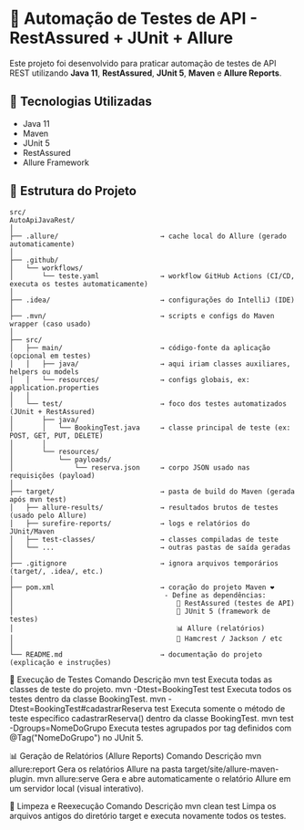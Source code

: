 # 🧪 Automação de Testes de API - RestAssured + JUnit + Allure

Este projeto foi desenvolvido para praticar automação de testes de API REST utilizando **Java 11**, **RestAssured**, **JUnit 5**, **Maven** e **Allure Reports**.

## 🚀 Tecnologias Utilizadas
- Java 11  
- Maven  
- JUnit 5  
- RestAssured  
- Allure Framework  

## 🧩 Estrutura do Projeto
```
src/
AutoApiJavaRest/
│
├── .allure/                         → cache local do Allure (gerado automaticamente)
│
├── .github/
│   └── workflows/
│       └── teste.yaml               → workflow GitHub Actions (CI/CD, executa os testes automaticamente)
│
├── .idea/                           → configurações do IntelliJ (IDE)
│
├── .mvn/                            → scripts e configs do Maven wrapper (caso usado)
│
├── src/
│   ├── main/                        → código-fonte da aplicação (opcional em testes)
│   │   ├── java/                    → aqui iriam classes auxiliares, helpers ou models
│   │   └── resources/               → configs globais, ex: application.properties
│   │
│   └── test/                        → foco dos testes automatizados (JUnit + RestAssured)
│       ├── java/
│       │   └── BookingTest.java     → classe principal de teste (ex: POST, GET, PUT, DELETE)
│       │
│       └── resources/
│           └── payloads/
│               └── reserva.json     → corpo JSON usado nas requisições (payload)
│
├── target/                          → pasta de build do Maven (gerada após mvn test)
│   ├── allure-results/              → resultados brutos de testes (usado pelo Allure)
│   ├── surefire-reports/            → logs e relatórios do JUnit/Maven
│   ├── test-classes/                → classes compiladas de teste
│   └── ...                          → outras pastas de saída geradas
│
├── .gitignore                       → ignora arquivos temporários (target/, .idea/, etc.)
│
├── pom.xml                          → coração do projeto Maven ❤️
│                                     - Define as dependências:
│                                        🧱 RestAssured (testes de API)
│                                        🧪 JUnit 5 (framework de testes)
│                                        📊 Allure (relatórios)
│                                        🧩 Hamcrest / Jackson / etc
│
└── README.md                        → documentação do projeto (explicação e instruções)

```

🧪 Execução de Testes
Comando	Descrição
mvn test	Executa todas as classes de teste do projeto.
mvn -Dtest=BookingTest test	Executa todos os testes dentro da classe BookingTest.
mvn -Dtest=BookingTest#cadastrarReserva test	Executa somente o método de teste específico cadastrarReserva() dentro da classe BookingTest.
mvn test -Dgroups=NomeDoGrupo	Executa testes agrupados por tag definidos com @Tag("NomeDoGrupo") no JUnit 5.

📊 Geração de Relatórios (Allure Reports)
Comando	Descrição
mvn allure:report	Gera os relatórios Allure na pasta target/site/allure-maven-plugin.
mvn allure:serve	Gera e abre automaticamente o relatório Allure em um servidor local (visual interativo).

🧹 Limpeza e Reexecução
Comando	Descrição
mvn clean test	Limpa os arquivos antigos do diretório target e executa novamente todos os testes.
